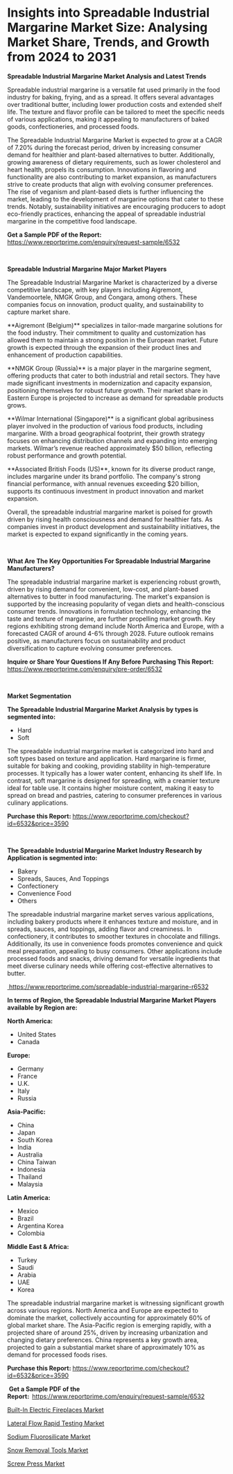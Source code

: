 <p><h1>Insights into Spreadable Industrial Margarine Market Size: Analysing Market Share, Trends, and Growth from 2024 to 2031</h1></p><p><strong>Spreadable Industrial Margarine Market Analysis and Latest Trends</strong></p>
<p><p>Spreadable industrial margarine is a versatile fat used primarily in the food industry for baking, frying, and as a spread. It offers several advantages over traditional butter, including lower production costs and extended shelf life. The texture and flavor profile can be tailored to meet the specific needs of various applications, making it appealing to manufacturers of baked goods, confectioneries, and processed foods.</p><p>The Spreadable Industrial Margarine Market is expected to grow at a CAGR of 7.20% during the forecast period, driven by increasing consumer demand for healthier and plant-based alternatives to butter. Additionally, growing awareness of dietary requirements, such as lower cholesterol and heart health, propels its consumption. Innovations in flavoring and functionality are also contributing to market expansion, as manufacturers strive to create products that align with evolving consumer preferences. The rise of veganism and plant-based diets is further influencing the market, leading to the development of margarine options that cater to these trends. Notably, sustainability initiatives are encouraging producers to adopt eco-friendly practices, enhancing the appeal of spreadable industrial margarine in the competitive food landscape.</p></p>
<p><strong>Get a Sample PDF of the Report:&nbsp;</strong> <a href="https://www.reportprime.com/enquiry/request-sample/6532">https://www.reportprime.com/enquiry/request-sample/6532</a></p>
<p>&nbsp;</p>
<p><strong>Spreadable Industrial Margarine Major Market Players</strong></p>
<p><p>The Spreadable Industrial Margarine Market is characterized by a diverse competitive landscape, with key players including Aigremont, Vandemoortele, NMGK Group, and Congara, among others. These companies focus on innovation, product quality, and sustainability to capture market share.</p><p>**Aigremont (Belgium)** specializes in tailor-made margarine solutions for the food industry. Their commitment to quality and customization has allowed them to maintain a strong position in the European market. Future growth is expected through the expansion of their product lines and enhancement of production capabilities.</p><p>**NMGK Group (Russia)** is a major player in the margarine segment, offering products that cater to both industrial and retail sectors. They have made significant investments in modernization and capacity expansion, positioning themselves for robust future growth. Their market share in Eastern Europe is projected to increase as demand for spreadable products grows.</p><p>**Wilmar International (Singapore)** is a significant global agribusiness player involved in the production of various food products, including margarine. With a broad geographical footprint, their growth strategy focuses on enhancing distribution channels and expanding into emerging markets. Wilmar’s revenue reached approximately $50 billion, reflecting robust performance and growth potential.</p><p>**Associated British Foods (US)**, known for its diverse product range, includes margarine under its brand portfolio. The company's strong financial performance, with annual revenues exceeding $20 billion, supports its continuous investment in product innovation and market expansion.</p><p>Overall, the spreadable industrial margarine market is poised for growth driven by rising health consciousness and demand for healthier fats. As companies invest in product development and sustainability initiatives, the market is expected to expand significantly in the coming years.</p></p>
<p>&nbsp;</p>
<p><strong>What Are The Key Opportunities For Spreadable Industrial Margarine Manufacturers?</strong></p>
<p><p>The spreadable industrial margarine market is experiencing robust growth, driven by rising demand for convenient, low-cost, and plant-based alternatives to butter in food manufacturing. The market's expansion is supported by the increasing popularity of vegan diets and health-conscious consumer trends. Innovations in formulation technology, enhancing the taste and texture of margarine, are further propelling market growth. Key regions exhibiting strong demand include North America and Europe, with a forecasted CAGR of around 4-6% through 2028. Future outlook remains positive, as manufacturers focus on sustainability and product diversification to capture evolving consumer preferences.</p></p>
<p><strong>Inquire or Share Your Questions If Any Before Purchasing This Report:</strong> <a href="https://www.reportprime.com/enquiry/pre-order/6532">https://www.reportprime.com/enquiry/pre-order/6532</a></p>
<p>&nbsp;</p>
<p><strong>Market Segmentation</strong></p>
<p><strong>The Spreadable Industrial Margarine Market Analysis by types is segmented into:</strong></p>
<p><ul><li>Hard</li><li>Soft</li></ul></p>
<p><p>The spreadable industrial margarine market is categorized into hard and soft types based on texture and application. Hard margarine is firmer, suitable for baking and cooking, providing stability in high-temperature processes. It typically has a lower water content, enhancing its shelf life. In contrast, soft margarine is designed for spreading, with a creamier texture ideal for table use. It contains higher moisture content, making it easy to spread on bread and pastries, catering to consumer preferences in various culinary applications.</p></p>
<p><strong>Purchase this Report:&nbsp;</strong><a href="https://www.reportprime.com/checkout?id=6532&price=3590">https://www.reportprime.com/checkout?id=6532&price=3590</a></p>
<p>&nbsp;</p>
<p><strong>The Spreadable Industrial Margarine Market Industry Research by Application is segmented into:</strong></p>
<p><ul><li>Bakery</li><li>Spreads, Sauces, And Toppings</li><li>Confectionery</li><li>Convenience Food</li><li>Others</li></ul></p>
<p><p>The spreadable industrial margarine market serves various applications, including bakery products where it enhances texture and moisture, and in spreads, sauces, and toppings, adding flavor and creaminess. In confectionery, it contributes to smoother textures in chocolate and fillings. Additionally, its use in convenience foods promotes convenience and quick meal preparation, appealing to busy consumers. Other applications include processed foods and snacks, driving demand for versatile ingredients that meet diverse culinary needs while offering cost-effective alternatives to butter.</p></p>
<p><a href="https://www.reportprime.com/spreadable-industrial-margarine-r6532">&nbsp;https://www.reportprime.com/spreadable-industrial-margarine-r6532</a></p>
<p><strong>In terms of Region, the Spreadable Industrial Margarine Market Players available by Region are:</strong></p>
<p>
    <p> <strong> North America: </strong>
        <ul>
            <li>United States</li>
            <li>Canada</li>
        </ul>
        </p> 
    <p> <strong> Europe: </strong>
        <ul>
            <li>Germany</li>
            <li>France</li>
            <li>U.K.</li>
            <li>Italy</li>
            <li>Russia</li>
        </ul>
        </p> 
    <p> <strong> Asia-Pacific: </strong>
        <ul>
            <li>China</li>
            <li>Japan</li>
            <li>South Korea</li>
            <li>India</li>
            <li>Australia</li>
            <li>China Taiwan</li>
            <li>Indonesia</li>
            <li>Thailand</li>
            <li>Malaysia</li>
        </ul>
        </p> 
    <p> <strong> Latin America: </strong>
        <ul>
            <li>Mexico</li>
            <li>Brazil</li>
            <li>Argentina Korea</li>
            <li>Colombia</li>
        </ul>
        </p> 
    <p> <strong> Middle East & Africa: </strong>
        <ul>
            <li>Turkey</li>
            <li>Saudi</li>
            <li>Arabia</li>
            <li>UAE</li>
            <li>Korea</li>
        </ul>
    </p>
    </p>
<p><p>The spreadable industrial margarine market is witnessing significant growth across various regions. North America and Europe are expected to dominate the market, collectively accounting for approximately 60% of global market share. The Asia-Pacific region is emerging rapidly, with a projected share of around 25%, driven by increasing urbanization and changing dietary preferences. China represents a key growth area, projected to gain a substantial market share of approximately 10% as demand for processed foods rises.</p></p>
<p><strong>Purchase this Report: </strong><a href="https://www.reportprime.com/checkout?id=6532&price=3590">https://www.reportprime.com/checkout?id=6532&price=3590</a></p>
<p>&nbsp;<strong>Get a Sample PDF of the Report:&nbsp;&nbsp;</strong><a href="https://www.reportprime.com/enquiry/request-sample/6532">https://www.reportprime.com/enquiry/request-sample/6532</a></p>
<p><strong></strong></p>
<p><p><a href="https://issuu.com/reportprime-2/docs/built-in-electric-fireplaces-market_e0547b85afd6f1">Built-In Electric Fireplaces Market</a></p><p><a href="https://medium.com/@maria.hardacre7345/lateral-flow-rapid-testing-market-a-global-and-regional-analysis-focus-on-region-country-level-caa206569e10">Lateral Flow Rapid Testing Market</a></p><p><a href="https://www.linkedin.com/pulse/global-sodium-fluorosilicate-market-trends-innovations-forward-looking-rwhxc?trackingId=1Hm5gQOmRwKLmIoMm0BFRA%3D%3D">Sodium Fluorosilicate Market</a></p><p><a href="https://medium.com/@sac-m/global-snow-removal-tools-industry-analysis-report-snow-removal-tools-market-size-share-and-98661aa5a612">Snow Removal Tools Market</a></p><p><a href="https://www.linkedin.com/pulse/screw-press-market2024-2031-industry-insights-investment-f33ke?trackingId=GrE%2F4PeiRSWWX%2BRgHJbZkg%3D%3D">Screw Press Market</a></p></p>